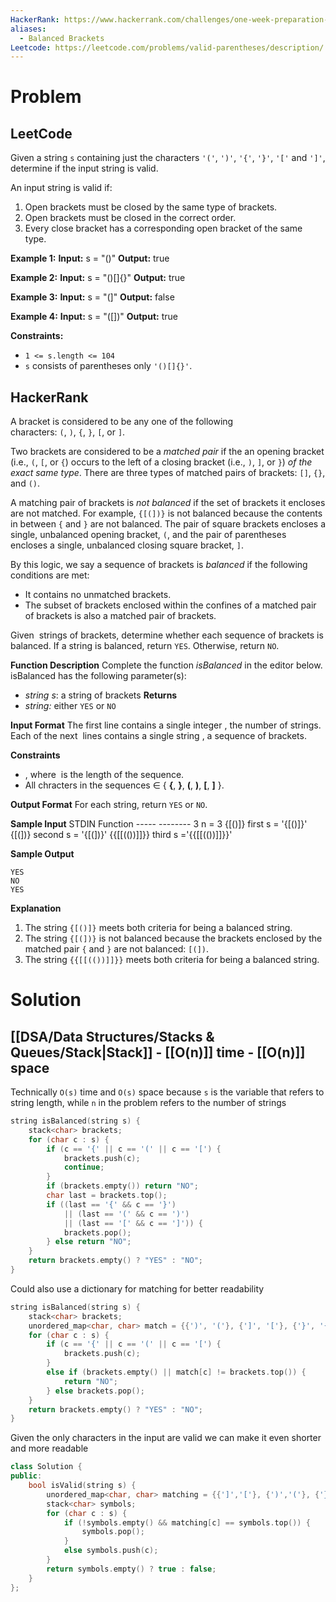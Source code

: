 ```yaml
---
HackerRank: https://www.hackerrank.com/challenges/one-week-preparation-kit-balanced-brackets/problem
aliases:
  - Balanced Brackets
Leetcode: https://leetcode.com/problems/valid-parentheses/description/
---
```

# Problem

## LeetCode

Given a string `s` containing just the characters `'('`, `')'`, `'{'`, `'}'`, `'['` and `']'`, determine if the input string is valid.

An input string is valid if:

1. Open brackets must be closed by the same type of brackets.
2. Open brackets must be closed in the correct order.
3. Every close bracket has a corresponding open bracket of the same type.

**Example 1:**
**Input:** s = "()"
**Output:** true

**Example 2:**
**Input:** s = "()[]{}"
**Output:** true

**Example 3:**
**Input:** s = "(]"
**Output:** false

**Example 4:**
**Input:** s = "([])"
**Output:** true

**Constraints:**
- `1 <= s.length <= 104`
- `s` consists of parentheses only `'()[]{}'`.
## HackerRank

A bracket is considered to be any one of the following characters: `(`, `)`, `{`, `}`, `[`, or `]`.

Two brackets are considered to be a _matched pair_ if the an opening bracket (i.e., `(`, `[`, or `{`) occurs to the left of a closing bracket (i.e., `)`, `]`, or `}`) _of the exact same type_. There are three types of matched pairs of brackets: `[]`, `{}`, and `()`.

A matching pair of brackets is _not balanced_ if the set of brackets it encloses are not matched. For example, `{[(])}` is not balanced because the contents in between `{` and `}` are not balanced. The pair of square brackets encloses a single, unbalanced opening bracket, `(`, and the pair of parentheses encloses a single, unbalanced closing square bracket, `]`.

By this logic, we say a sequence of brackets is _balanced_ if the following conditions are met:

- It contains no unmatched brackets.
- The subset of brackets enclosed within the confines of a matched pair of brackets is also a matched pair of brackets.

Given  strings of brackets, determine whether each sequence of brackets is balanced. If a string is balanced, return `YES`. Otherwise, return `NO`.

**Function Description**
Complete the function _isBalanced_ in the editor below.
isBalanced has the following parameter(s):
- _string s_: a string of brackets
**Returns**
- _string:_ either `YES` or `NO`

**Input Format**
The first line contains a single integer , the number of strings.  
Each of the next  lines contains a single string , a sequence of brackets.

**Constraints**
- , where  is the length of the sequence.
- All chracters in the sequences ∈ { **{**, **}**, **(**, **)**, **[**, **]** }.

**Output Format**
For each string, return `YES` or `NO`.

**Sample Input**
STDIN Function ----- -------- 3 n = 3 {[()]} first s = '{[()]}' {[(])} second s = '{[(])}' {{[[(())]]}} third s ='{{[[(())]]}}'

**Sample Output**

```
YES
NO
YES
```

**Explanation**
1. The string `{[()]}` meets both criteria for being a balanced string.
2. The string `{[(])}` is not balanced because the brackets enclosed by the matched pair `{` and `}` are not balanced: `[(])`.
3. The string `{{[[(())]]}}` meets both criteria for being a balanced string.
# Solution
## [[DSA/Data Structures/Stacks & Queues/Stack|Stack]] - [[O(n)]] time - [[O(n)]] space

Technically `O(s)` time and `O(s)` space because `s` is the variable that refers to string length, while `n` in the problem refers to the number of strings

```cpp
string isBalanced(string s) {
	stack<char> brackets;
	for (char c : s) {
		if (c == '{' || c == '(' || c == '[') {
			brackets.push(c);
			continue;
		}
		if (brackets.empty()) return "NO";
		char last = brackets.top();
		if ((last == '{' && c == '}')
			|| (last == '(' && c == ')')		
			|| (last == '[' && c == ']')) {
			brackets.pop();
		} else return "NO";
	}
	return brackets.empty() ? "YES" : "NO";
}
```

Could also use a dictionary for matching for better readability

```cpp
string isBalanced(string s) {
	stack<char> brackets;
	unordered_map<char, char> match = {{')', '('}, {']', '['}, {'}', '{'}};
	for (char c : s) {
		if (c == '{' || c == '(' || c == '[') {
			brackets.push(c);
		}
		else if (brackets.empty() || match[c] != brackets.top()) {
			return "NO";
		} else brackets.pop();
	}
	return brackets.empty() ? "YES" : "NO";
}
```

Given the only characters in the input are valid we can make it even shorter and more readable

```cpp
class Solution {
public:
    bool isValid(string s) {
        unordered_map<char, char> matching = {{']','['}, {')','('}, {'}','{'}};
        stack<char> symbols;
        for (char c : s) {
            if (!symbols.empty() && matching[c] == symbols.top()) {
                symbols.pop();
            }
            else symbols.push(c);
        }
        return symbols.empty() ? true : false;
    }
};
```